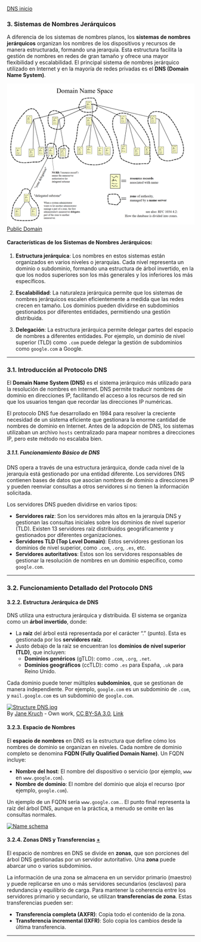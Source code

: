 [DNS inicio](./SR03.md)

### **3. Sistemas de Nombres Jerárquicos**

A diferencia de los sistemas de nombres planos, los **sistemas de nombres jerárquicos** organizan los nombres de los dispositivos y recursos de manera estructurada, formando una jerarquía. Esta estructura facilita la gestión de nombres en redes de gran tamaño y ofrece una mayor flexibilidad y escalabilidad. El principal sistema de nombres jerárquico utilizado en Internet y en la mayoría de redes privadas es el **DNS (Domain Name System)**.

![alt text](image.png) [Public Domain](https://commons.wikimedia.org/w/index.php?curid=387678)

#### Características de los Sistemas de Nombres Jerárquicos:

1. **Estructura jerárquica**: Los nombres en estos sistemas están organizados en varios niveles o jerarquías. Cada nivel representa un dominio o subdominio, formando una estructura de árbol invertido, en la que los nodos superiores son los más generales y los inferiores los más específicos.
   
2. **Escalabilidad**: La naturaleza jerárquica permite que los sistemas de nombres jerárquicos escalen eficientemente a medida que las redes crecen en tamaño. Los dominios pueden dividirse en subdominios gestionados por diferentes entidades, permitiendo una gestión distribuida.

3. **Delegación**: La estructura jerárquica permite delegar partes del espacio de nombres a diferentes entidades. Por ejemplo, un dominio de nivel superior (TLD) como `.com` puede delegar la gestión de subdominios como `google.com` a Google.

---

### **3.1. Introducción al Protocolo DNS**

El **Domain Name System (DNS)** es el sistema jerárquico más utilizado para la resolución de nombres en Internet. DNS permite traducir nombres de dominio en direcciones IP, facilitando el acceso a los recursos de red sin que los usuarios tengan que recordar las direcciones IP numéricas.

El protocolo DNS fue desarrollado en 1984 para resolver la creciente necesidad de un sistema eficiente que gestionara la enorme cantidad de nombres de dominio en Internet. Antes de la adopción de DNS, los sistemas utilizaban un archivo `hosts` centralizado para mapear nombres a direcciones IP, pero este método no escalaba bien.

##### 3.1.1. Funcionamiento Básico de DNS

DNS opera a través de una estructura jerárquica, donde cada nivel de la jerarquía está gestionado por una entidad diferente. Los servidores DNS contienen bases de datos que asocian nombres de dominio a direcciones IP y pueden reenviar consultas a otros servidores si no tienen la información solicitada.

Los servidores DNS pueden dividirse en varios tipos:
- **Servidores raíz**: Son los servidores más altos en la jerarquía DNS y gestionan las consultas iniciales sobre los dominios de nivel superior (TLD). Existen 13 servidores raíz distribuidos geográficamente y gestionados por diferentes organizaciones.
- **Servidores TLD (Top Level Domain)**: Estos servidores gestionan los dominios de nivel superior, como `.com`, `.org`, `.es`, etc.
- **Servidores autoritativos**: Estos son los servidores responsables de gestionar la resolución de nombres en un dominio específico, como `google.com`.

---

### **3.2. Funcionamiento Detallado del Protocolo DNS**

#### 3.2.2. Estructura Jerárquica de DNS

DNS utiliza una estructura jerárquica y distribuida. El sistema se organiza como un **árbol invertido**, donde:
- La **raíz** del árbol está representada por el carácter “.” (punto). Esta es gestionada por los **servidores raíz**.
- Justo debajo de la raíz se encuentran los **dominios de nivel superior (TLD)**, que incluyen:
  - **Dominios genéricos** (gTLD): como `.com`, `.org`, `.net`.
  - **Dominios geográficos** (ccTLD): como `.es` para España, `.uk` para Reino Unido.

Cada dominio puede tener múltiples **subdominios**, que se gestionan de manera independiente. Por ejemplo, `google.com` es un subdominio de `.com`, y `mail.google.com` es un subdominio de `google.com`.

<p><a href="https://commons.wikimedia.org/wiki/File:Structure_DNS.jpg#/media/File:Structure_DNS.jpg"><img src="https://upload.wikimedia.org/wikipedia/commons/f/f2/Structure_DNS.jpg" alt="Structure DNS.jpg" height="873" width="1645"></a><br>By <a href="//commons.wikimedia.org/w/index.php?title=User:Jane_Kruch&amp;action=edit&amp;redlink=1" class="new" title="User:Jane Kruch (page does not exist)">Jane Kruch</a> - <span class="int-own-work" lang="en">Own work</span>, <a href="https://creativecommons.org/licenses/by-sa/3.0" title="Creative Commons Attribution-Share Alike 3.0">CC BY-SA 3.0</a>, <a href="https://commons.wikimedia.org/w/index.php?curid=30106365">Link</a></p>

#### 3.2.3. Espacio de Nombres

El **espacio de nombres** en DNS es la estructura que define cómo los nombres de dominio se organizan en niveles. Cada nombre de dominio completo se denomina **FQDN (Fully Qualified Domain Name)**. Un FQDN incluye:
- **Nombre del host**: El nombre del dispositivo o servicio (por ejemplo, `www` en `www.google.com`).
- **Nombre de dominio**: El nombre del dominio que aloja el recurso (por ejemplo, `google.com`).
  
Un ejemplo de un FQDN sería `www.google.com.`. El punto final representa la raíz del árbol DNS, aunque en la práctica, a menudo se omite en las consultas normales.

<a title="Jane Kruch, CC BY-SA 3.0 &lt;https://creativecommons.org/licenses/by-sa/3.0&gt;, via Wikimedia Commons" href="https://commons.wikimedia.org/wiki/File:Name_schema.jpg"><img width="512" alt="Name schema" src="https://upload.wikimedia.org/wikipedia/commons/9/9d/Name_schema.jpg?20131212000706"></a>

#### 3.2.4. Zonas DNS y Transferencias [+](./SR0303+.md)

El espacio de nombres en DNS se divide en **zonas**, que son porciones del árbol DNS gestionadas por un servidor autoritativo. Una **zona** puede abarcar uno o varios subdominios.

La información de una zona se almacena en un servidor primario (maestro) y puede replicarse en uno o más servidores secundarios (esclavos) para redundancia y equilibrio de carga. Para mantener la coherencia entre los servidores primario y secundario, se utilizan **transferencias de zona**. Estas transferencias pueden ser:
- **Transferencia completa (AXFR)**: Copia todo el contenido de la zona.
- **Transferencia incremental (IXFR)**: Solo copia los cambios desde la última transferencia.

---
